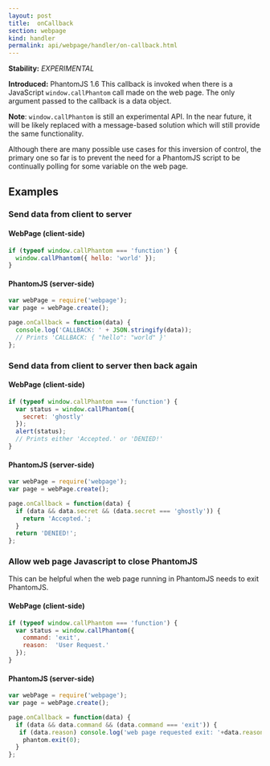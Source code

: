 ```yaml
---
layout: post
title:  onCallback
section: webpage
kind: handler
permalink: api/webpage/handler/on-callback.html
---
```


**Stability:** _EXPERIMENTAL_

**Introduced:** PhantomJS 1.6
This callback is invoked when there is a JavaScript `window.callPhantom` call made on the web page. The only argument passed to the callback is a data object.

**Note**: `window.callPhantom` is still an experimental API. In the near future, it will be likely replaced with a message-based solution which will still provide the same functionality.

Although there are many possible use cases for this inversion of control, the primary one so far is to prevent the need for a PhantomJS script to be continually polling for some variable on the web page.

## Examples

### Send data from client to server

#### WebPage (client-side)

```javascript
if (typeof window.callPhantom === 'function') {
  window.callPhantom({ hello: 'world' });
}
```

#### PhantomJS (server-side)

```javascript
var webPage = require('webpage');
var page = webPage.create();

page.onCallback = function(data) {
  console.log('CALLBACK: ' + JSON.stringify(data));
  // Prints 'CALLBACK: { "hello": "world" }'
};
```

### Send data from client to server then back again

#### WebPage (client-side)

```javascript
if (typeof window.callPhantom === 'function') {
  var status = window.callPhantom({
    secret: 'ghostly'
  });
  alert(status);
  // Prints either 'Accepted.' or 'DENIED!'
}
```

#### PhantomJS (server-side)

```javascript
var webPage = require('webpage');
var page = webPage.create();

page.onCallback = function(data) {
  if (data && data.secret && (data.secret === 'ghostly')) {
    return 'Accepted.';
  }
  return 'DENIED!';
};
```

### Allow web page Javascript to close PhantomJS

This can be helpful when the web page running in PhantomJS needs to exit PhantomJS.

#### WebPage (client-side)

```javascript
if (typeof window.callPhantom === 'function') {
  var status = window.callPhantom({
    command: 'exit',
    reason:  'User Request.'
  });
}
```

#### PhantomJS (server-side)

```javascript
var webPage = require('webpage');
var page = webPage.create();

page.onCallback = function(data) {
  if (data && data.command && (data.command === 'exit')) {
   if (data.reason) console.log('web page requested exit: '+data.reason);
    phantom.exit(0);
  }
};
```







